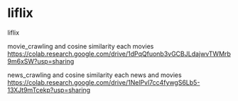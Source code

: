 # liflix
liflix


movie_crawling and cosine similarity each movies
https://colab.research.google.com/drive/1dPqQfuonb3vGCBJLdajwvTWMrb9m6xSW?usp=sharing

news_crawling and cosine similarity each news and movies
https://colab.research.google.com/drive/1NelPvl7cc4fywgS6Lb5-13XJt9mTcekp?usp=sharing
